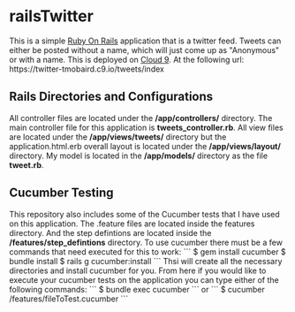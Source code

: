 <h1>railsTwitter</h1>
This is a simple <a href="http://rubyonrails.org/">Ruby On Rails</a> application that is a twitter feed. Tweets can either be posted without a name, which will just come up as "Anonymous" or with a name. This is deployed on <a href="https://c9.io">Cloud 9</a>. At the following url: https://twitter-tmobaird.c9.io/tweets/index 
<h2>Rails Directories and Configurations</h2>
All controller files are located under the <b>/app/controllers/</b> directory. The main controller file for this application is <b>tweets_controller.rb</b>. All view files are located under the <b>/app/views/tweets/</b> directory but the application.html.erb overall layout is located under the <b>/app/views/layout/</b> directory. My model is located in the <b>/app/models/</b> directory as the file <b>tweet.rb</b>.
<h2>Cucumber Testing</h2>
This repository also includes some of the Cucumber tests that I have used on this application. The .feature files are located inside the features directory. And the step defintions are located inside the <b>/features/step_defintions</b> directory. To use cucumber there must be a few commands that need executed for this to work:
```
$ gem install cucumber
$ bundle install
$ rails g cucumber:install
```
Thsi will create all the necessary directories and install cucumber for you. From here if you would like to execute your cucumber tests on the application you can type either of the following commands:
```
$ bundle exec cucumber
```
or
```
$ cucumber /features/fileToTest.cucumber
```
